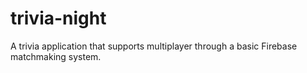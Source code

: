 # trivia-night
A trivia application that supports multiplayer through a basic Firebase matchmaking system. 
